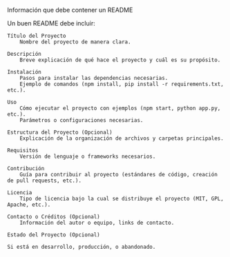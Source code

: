 Información que debe contener un README

Un buen README debe incluir:

    Título del Proyecto
        Nombre del proyecto de manera clara.

    Descripción
        Breve explicación de qué hace el proyecto y cuál es su propósito.

    Instalación
        Pasos para instalar las dependencias necesarias.
        Ejemplo de comandos (npm install, pip install -r requirements.txt, etc.).

    Uso
        Cómo ejecutar el proyecto con ejemplos (npm start, python app.py, etc.).
        Parámetros o configuraciones necesarias.

    Estructura del Proyecto (Opcional)
        Explicación de la organización de archivos y carpetas principales.

    Requisitos
        Versión de lenguaje o frameworks necesarios.

    Contribución
        Guía para contribuir al proyecto (estándares de código, creación de pull requests, etc.).

    Licencia
        Tipo de licencia bajo la cual se distribuye el proyecto (MIT, GPL, Apache, etc.).

    Contacto o Créditos (Opcional)
        Información del autor o equipo, links de contacto.

    Estado del Proyecto (Opcional)

    Si está en desarrollo, producción, o abandonado.